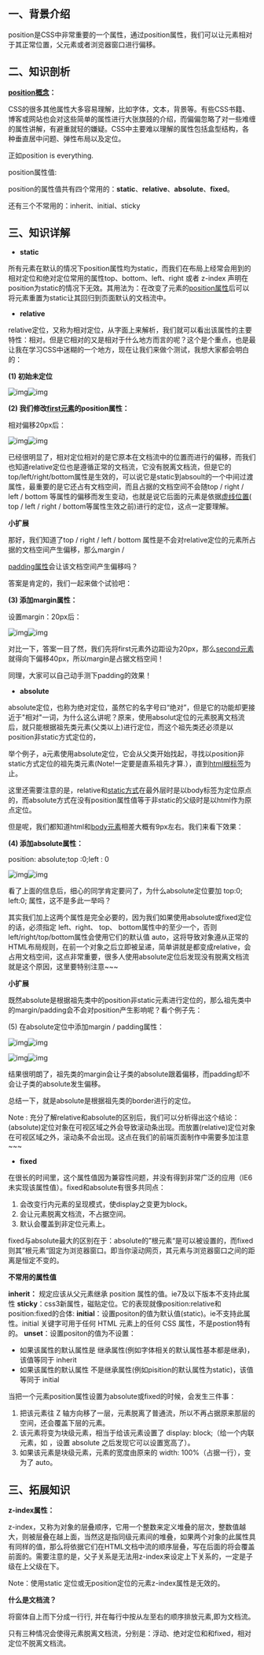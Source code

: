 ## **一、背景介绍**

position是CSS中非常重要的一个属性，通过position属性，我们可以让元素相对于其正常位置，父元素或者浏览器窗口进行偏移。

## **二、知识剖析**

**[position概念](https://www.zhihu.com/search?q=position概念&search_source=Entity&hybrid_search_source=Entity&hybrid_search_extra={"sourceType"%3A"answer"%2C"sourceId"%3A659288691})：**

CSS的很多其他属性大多容易理解，比如字体，文本，背景等。有些CSS书籍、博客或网站也会对这些简单的属性进行大张旗鼓的介绍，而偏偏忽略了对一些难缠的属性讲解，有避重就轻的嫌疑。CSS中主要难以理解的属性包括盒型结构，各种垂直居中问题、弹性布局以及定位。

正如position is everything.

position属性值:

position的属性值共有四个常用的：**static**、**relative**、**absolute**、**fixed**。

还有三个不常用的：inherit、initial、sticky

## **三、知识详解**

- **static**

所有元素在默认的情况下position属性均为static，而我们在布局上经常会用到的相对定位和绝对定位常用的属性top、bottom、left、right 或者 z-index 声明在position为static的情况下无效。其用法为：在改变了元素的[position属性](https://www.zhihu.com/search?q=position属性&search_source=Entity&hybrid_search_source=Entity&hybrid_search_extra={"sourceType"%3A"answer"%2C"sourceId"%3A659288691})后可以将元素重置为static让其回归到页面默认的文档流中。

- **relative**

relative定位，又称为相对定位，从字面上来解析，我们就可以看出该属性的主要特性：相对。但是它相对的又是相对于什么地方而言的呢？这个是个重点，也是最让我在学习CSS中迷糊的一个地方，现在让我们来做个测试，我想大家都会明白的：

**(1) 初始未定位**

![img](https://pic3.zhimg.com/50/v2-016eb2a98f8a6f78d61addaf581a67a8_720w.jpg?source=1940ef5c)![img](https://pic3.zhimg.com/80/v2-016eb2a98f8a6f78d61addaf581a67a8_1440w.jpg?source=1940ef5c)

**(2) 我们修改[first元素](https://www.zhihu.com/search?q=first元素&search_source=Entity&hybrid_search_source=Entity&hybrid_search_extra={"sourceType"%3A"answer"%2C"sourceId"%3A659288691})的position属性：**

相对偏移20px后：

![img](https://pica.zhimg.com/50/v2-4bfba4af4ab1baf3b112e657b619ae3e_720w.jpg?source=1940ef5c)![img](https://pica.zhimg.com/80/v2-4bfba4af4ab1baf3b112e657b619ae3e_1440w.jpg?source=1940ef5c)

已经很明显了，相对定位相对的是它原本在文档流中的位置而进行的偏移，而我们也知道relative定位也是遵循正常的文档流，它没有脱离文档流，但是它的top/left/right/bottom属性是生效的，可以说它是static到absoult的一个中间过渡属性，最重要的是它还占有文档空间，而且占据的文档空间不会随top / right / left / bottom 等属性的偏移而发生变动，也就是说它后面的元素是依据[虚线位置](https://www.zhihu.com/search?q=虚线位置&search_source=Entity&hybrid_search_source=Entity&hybrid_search_extra={"sourceType"%3A"answer"%2C"sourceId"%3A659288691})( top / left / right / bottom等属性生效之前)进行的定位，这点一定要理解。

**小扩展**

那好，我们知道了top / right / left / bottom 属性是不会对relative定位的元素所占据的文档空间产生偏移，那么margin /

[padding属性](https://www.zhihu.com/search?q=padding属性&search_source=Entity&hybrid_search_source=Entity&hybrid_search_extra={"sourceType"%3A"answer"%2C"sourceId"%3A659288691})会让该文档空间产生偏移吗？

答案是肯定的，我们一起来做个试验吧：

**(3) 添加margin属性：**

设置margin：20px后：

![img](https://pica.zhimg.com/50/v2-328ab685d2815b20da70ad110d49193f_720w.jpg?source=1940ef5c)![img](https://pica.zhimg.com/80/v2-328ab685d2815b20da70ad110d49193f_1440w.jpg?source=1940ef5c)

对比一下，答案一目了然，我们先将first元素外边距设为20px，那么[second元素](https://www.zhihu.com/search?q=second元素&search_source=Entity&hybrid_search_source=Entity&hybrid_search_extra={"sourceType"%3A"answer"%2C"sourceId"%3A659288691})就得向下偏移40px，所以margin是占据文档空间！

同理，大家可以自己动手测下padding的效果！

- **absolute**

absolute定位，也称为绝对定位，虽然它的名字号曰“绝对”，但是它的功能却更接近于"相对"一词，为什么这么讲呢？原来，使用absolut定位的元素脱离文档流后，就只能根据祖先类元素(父类以上)进行定位，而这个祖先类还必须是以position非static方式定位的，

举个例子，a元素使用absolute定位，它会从父类开始找起，寻找以position非static方式定位的祖先类元素(Note!一定要是直系祖先才算.），直到[html根标签](https://www.zhihu.com/search?q=html根标签&search_source=Entity&hybrid_search_source=Entity&hybrid_search_extra={"sourceType"%3A"answer"%2C"sourceId"%3A659288691})为止。

这里还需要注意的是，relative和[static方式](https://www.zhihu.com/search?q=static方式&search_source=Entity&hybrid_search_source=Entity&hybrid_search_extra={"sourceType"%3A"answer"%2C"sourceId"%3A659288691})在最外层时是以body标签为定位原点的，而absolute方式在没有position属性值等于非static的父级时是以html作为原点定位。

但是呢，我们都知道html和[body元素](https://www.zhihu.com/search?q=body元素&search_source=Entity&hybrid_search_source=Entity&hybrid_search_extra={"sourceType"%3A"answer"%2C"sourceId"%3A659288691})相差大概有9px左右。我们来看下效果：

**(4) 添加absolute属性：**

position: absolute;top :0;left : 0

![img](https://pic2.zhimg.com/50/v2-7c935ffc855d634c20fc205357e047be_720w.jpg?source=1940ef5c)![img](https://pic2.zhimg.com/80/v2-7c935ffc855d634c20fc205357e047be_1440w.jpg?source=1940ef5c)

看了上面的信息后，细心的同学肯定要问了，为什么absolute定位要加 top:0; left:0; 属性，这不是多此一举吗？

其实我们加上这两个属性是完全必要的，因为我们如果使用absolute或fixed定位的话，必须指定 left、right、 top、 bottom属性中的至少一个，否则left/right/top/bottom属性会使用它们的默认值 auto，这将导致对象遵从正常的HTML布局规则，在前一个对象之后立即被呈递，简单讲就是都变成relative，会占用文档空间，这点非常重要，很多人使用absolute定位后发现没有脱离文档流就是这个原因，这里要特别注意~~~

**小扩展**

既然absolute是根据祖先类中的position非static元素进行定位的，那么祖先类中的margin/padding会不会对position产生影响呢？看个例子先：

(5) 在absolute定位中添加margin / padding属性：

![img](https://pic3.zhimg.com/50/v2-73d19be30c3b993f0f963c877a299af5_720w.jpg?source=1940ef5c)![img](https://pic3.zhimg.com/80/v2-73d19be30c3b993f0f963c877a299af5_1440w.jpg?source=1940ef5c)



![img](https://pic1.zhimg.com/50/v2-8337762cb90821985435cd5800408a6e_720w.jpg?source=1940ef5c)![img](https://pic1.zhimg.com/80/v2-8337762cb90821985435cd5800408a6e_1440w.jpg?source=1940ef5c)

结果很明朗了，祖先类的margin会让子类的absolute跟着偏移，而padding却不会让子类的absolute发生偏移。

总结一下，就是absolute是根据祖先类的border进行的定位。

Note : 充分了解relative和absolute的区别后，我们可以分析得出这个结论：(absolute)定位对象在可视区域之外会导致滚动条出现。而放置(relative)定位对象在可视区域之外，滚动条不会出现。这点在我们的前端页面制作中需要多加注意~~~

- **fixed**

在很长的时间里，这个属性值因为兼容性问题，并没有得到非常广泛的应用（IE6未实现该属性值）。fixed和absolute有很多共同点：

1. 会改变行内元素的呈现模式，使display之变更为block。
2. 会让元素脱离文档流，不占据空间。
3. 默认会覆盖到非定位元素上。

fixed与absolute最大的区别在于：absolute的”根元素“是可以被设置的，而fixed则其”根元素“固定为浏览器窗口。即当你滚动网页，其元素与浏览器窗口之间的距离是恒定不变的。

**不常用的属性值**

**inherit：** 规定应该从父元素继承 position 属性的值。ie7及以下版本不支持此属性
**sticky**：css3新属性，磁贴定位。它的表现就像position:relative和position:fixed的合体:
**initial**：设置positon的值为默认值(static)。ie不支持此属性。initial 关键字可用于任何 HTML 元素上的任何 CSS 属性，不是postion特有的。
**unset**：设置positon的值为不设置：

- 如果该属性的默认属性是 继承属性(例如字体相关的默认属性基本都是继承)，该值等同于 inherit
- 如果该属性的默认属性 不是继承属性(例如pisition的默认属性为static)，该值等同于 initial

当把一个元素position属性设置为absolute或fixed的时候，会发生三件事：

1. 把该元素往 Z 轴方向移了一层，元素脱离了普通流，所以不再占据原来那层的空间，还会覆盖下层的元素。
2. 该元素将变为块级元素，相当于给该元素设置了 display: block;（给一个内联元素，如  ，设置 absolute 之后发现它可以设置宽高了）。
3. 如果该元素是块级元素，元素的宽度由原来的 width: 100%（占据一行），变为了 auto。

## **三、拓展知识**

**z-index属性：**

z-index，又称为对象的层叠顺序，它用一个整数来定义堆叠的层次，整数值越大，则被层叠在越上面，当然这是指同级元素间的堆叠，如果两个对象的此属性具有同样的值，那么将依据它们在HTML文档中流的顺序层叠，写在后面的将会覆盖前面的。需要注意的是，父子关系是无法用z-index来设定上下关系的，一定是子级在上父级在下。

Note：使用static 定位或无position定位的元素z-index属性是无效的。

**什么是文档流？**

将窗体自上而下分成一行行, 并在每行中按从左至右的顺序排放元素,即为文档流。

只有三种情况会使得元素脱离文档流，分别是：浮动、绝对定位和和fixed，相对定位不脱离文档流。